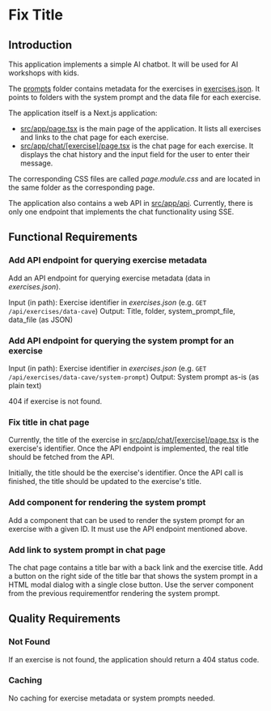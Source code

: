 # Fix Title

## Introduction

This application implements a simple AI chatbot. It will be used for AI workshops with kids.

The [prompts](../../prompts/) folder contains metadata for the exercises in [exercises.json](../../prompts/exercises.json). It points to folders with the system prompt and the data file for each exercise.

The application itself is a Next.js application:

* [src/app/page.tsx](../../src/app/page.tsx) is the main page of the application. It lists all exercises and links to the chat page for each exercise.
* [src/app/chat/[exercise]/page.tsx](../../src/app/chat/[exercise]/page.tsx) is the chat page for each exercise. It displays the chat history and the input field for the user to enter their message.

The corresponding CSS files are called _page.module.css_ and are located in the same folder as the corresponding page.

The application also contains a web API in [src/app/api](../../src/app/api). Currently, there is only one endpoint that implements the chat functionality using SSE.

## Functional Requirements

### Add API endpoint for querying exercise metadata

Add an API endpoint for querying exercise metadata (data in _exercises.json_).

Input (in path): Exercise identifier in _exercises.json_ (e.g. `GET /api/exercises/data-cave`)
Output: Title, folder, system_prompt_file, data_file (as JSON)

### Add API endpoint for querying the system prompt for an exercise

Input (in path): Exercise identifier in _exercises.json_ (e.g. `GET /api/exercises/data-cave/system-prompt`)
Output: System prompt as-is (as plain text)

404 if exercise is not found.

### Fix title in chat page

Currently, the title of the exercise in [src/app/chat/[exercise]/page.tsx](../../src/app/chat/[exercise]/page.tsx) is the exercise's identifier. Once the API endpoint is implemented, the real title should be fetched from the API.

Initially, the title should be the exercise's identifier. Once the API call is finished, the title should be updated to the exercise's title.

### Add component for rendering the system prompt

Add a component that can be used to render the system prompt for an exercise with a given ID. It must use the API endpoint mentioned above.

### Add link to system prompt in chat page

The chat page contains a title bar with a back link and the exercise title. Add a button on the right side of the title bar that shows the system prompt in a HTML modal dialog with a single close button. Use the server component from the previous requirementfor rendering the system prompt.

## Quality Requirements

### Not Found

If an exercise is not found, the application should return a 404 status code.

### Caching

No caching for exercise metadata or system prompts needed.
